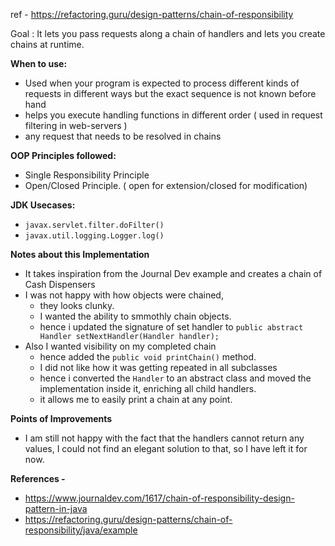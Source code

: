 

ref - https://refactoring.guru/design-patterns/chain-of-responsibility

Goal : It lets you pass requests along a chain of handlers and lets you create chains at runtime.

**When to use:**
- Used when your program is expected to process different kinds of requests in different ways but the exact sequence is not known before hand
- helps you execute handling functions in different order ( used in request filtering in web-servers )
- any request that needs to be resolved in chains

**OOP Principles followed:**
- Single Responsibility Principle
- Open/Closed Principle. ( open for extension/closed for modification)

**JDK Usecases:**
- `javax.servlet.filter.doFilter()`
- `javax.util.logging.Logger.log()`

**Notes about this Implementation**
- It takes inspiration from the Journal Dev example and creates a chain of Cash Dispensers
- I was not happy with how objects were chained, 
    - they looks clunky. 
    - I wanted the ability to smmothly chain objects. 
    - hence i updated the signature of set handler to `public abstract Handler setNextHandler(Handler handler);`
- Also I wanted visibility on my completed chain
    - hence added the `public void printChain()` method.
    - I did not like how it was getting repeated in all subclasses
    - hence i converted the `Handler` to an abstract class and moved the implementation inside it, enriching all child handlers.
    - it allows me to easily print a chain at any point.

**Points of Improvements**
- I am still not happy with the fact that the handlers cannot return any values, I could not find an elegant solution to that, so I have left it for now.

**References -**
- https://www.journaldev.com/1617/chain-of-responsibility-design-pattern-in-java
- https://refactoring.guru/design-patterns/chain-of-responsibility/java/example
